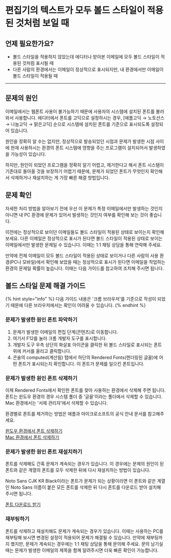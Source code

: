 # 편집기의 텍스트가 모두 볼드 스타일이 적용된 것처럼 보일 때

## 언제 필요한가요? <a href="#h_ea0d3fae83" id="h_ea0d3fae83"></a>

* 볼드 스타일을 적용하지 않았는데 에디터나 받아본 이메일에 모두 볼드 스타일이 적용된 것처럼 표시될 때
* 다른 사람의 환경에서는 이메일이 정상적으로 표시되지만, 내 환경에서만 이메일이 볼드 스타일이 적용될 때

***

## 문제의 원인 <a href="#h_ea0d3fae83" id="h_ea0d3fae83"></a>

이메일에서는 웹폰트 사용이 불가능하기 때문에 사용자의 시스템에 설치된 폰트를 불러와서 사용합니다. 에디터에서 폰트를 고딕으로 설정하시는 경우, \[애플고딕 → 노토산스 → 나눔고딕 → 맑은고딕] 순으로 시스템에 설치된 폰트를 기준으로 표시되도록 설정되어 있습니다.

원인을 정확히 알 수는 없지만, 정상적으로 발송되었던 시점과 문제가 발생한 시점 사이에 현재 사용하시는 환경의 폰트 시스템에 영향을 주는 프로그램이 설치되어서 발생하였을 가능성이 있습니다.

하지만, 원인이 되었던 프로그램을 정확히 알기 어렵고, 제거한다고 해서 폰트 시스템이 기존대로 돌아올 것을 보장하기 어렵기 때문에, 문제가 되었던 폰트가 무엇인지 확인해서 삭제하거나 재설치하는 게 가장 빠른 해결 방법입니다.



## 문제 확인 <a href="#h_ca0577756e" id="h_ca0577756e"></a>

자세한 처리 방법을 알아보기 전에 우선 이 문제가 특정 이메일에서만 발생하는 것인지 아니면 내 PC 환경에 문제가 있어서 발생하는 것인지 여부를 확인해 보는 것이 좋습니다.

이전에는 정상적으로 보이던 이메일들도 볼드 스타일이 적용된 상태로 보이는지 확인해 보세요. 다른 이메일은 정상적으로 표시가 된다면 볼드 스타일이 적용된 상태로 보이는 이메일에서만 발생한 문제일 수 있습니다. 이때는 1:1 채팅 상담을 통해 연락해 주세요.

만약에 전체 이메일이 모두 볼드 스타일이 적용된 상태로 보이거나 다른 사람의 사용 환경(PC나 모바일)에서 확인해 보았을 때는 정상적으로 표시가 된다면 이메일을 작업하는 환경의 문제일 확률이 높습니다. 이때는 다음 가이드를 참고하여 조치해 주시면 됩니다.



## 볼드 스타일 문제 해결 가이드 <a href="#h_0b1c5ef05f" id="h_0b1c5ef05f"></a>

{% hint style="info" %}
다음 가이드 내용은 '크롬 브라우저'를 기준으로 작성이 되었기 때문에 다른 브라우저에서는 확인이 어려울 수 있습니다.
{% endhint %}

### 문제가 발생한 원인 폰트 파악하기 <a href="#h_a60c0f296e" id="h_a60c0f296e"></a>

1. 문제가 발생한 이메일의 편집 단계(콘텐츠)로 이동합니다.
2. 여기서 F12를 눌러 크롬 개발자 도구를 표시합니다.
3. 개발자 도구 우측 상단의 화살표 아이콘을 클릭한 뒤 볼드 스타일로 표시되는 폰트 위에 커서를 올리고 클릭합니다.
4. 콘솔의 computed(계산됨) 탭에서 하단의 Rendered Fonts(렌더링된 글꼴)에 어떤 폰트가 표시되는지 확인합니다. 이 폰트가 문제를 일으킨 폰트입니다.



### 문제가 발생한 원인 폰트 삭제하기 <a href="#h_b508eac22f" id="h_b508eac22f"></a>

이제 Rendered Fonts에서 확인한 폰트를 찾아 사용하는 환경에서 삭제해 주면 됩니다. 폰트는 윈도우 환경의 경우 시스템 폴더 중 '글꼴'이라는 폴더에서 삭제할 수 있습니다. Mac 환경에서는 '서체 관리자'에서 삭제할 수 있습니다.

환경별로 폰트를 제거하는 방법은 애플과 마이크로소프트의 공식 안내 문서를 참고해주세요.

[윈도우 환경에서 폰트 삭제하기](https://support.microsoft.com/ko-kr/office/%EC%82%AC%EC%9A%A9%ED%95%98%EC%A7%80-%EC%95%8A%EB%8A%94-%EC%96%B8%EC%96%B4-%EB%B0%8F-%EA%B8%80%EA%BC%B4-%EC%A0%9C%EA%B1%B0-0915efdf-3eec-4e87-8b2f-ba0d47242ea6)\
[Mac 환경에서 폰트 삭제하기](https://support.apple.com/ko-kr/guide/font-book/fntbk1000/mac)



### 문제가 발생한 원인 폰트 재설치하기 <a href="#h_9918dec933" id="h_9918dec933"></a>

폰트를 삭제해도 간혹 문제가 계속되는 경우가 있습니다. 이 경우에는 문제의 원인이 된 폰트와 같은 계열의 폰트를 모두 삭제한 뒤에 다시 재설치하는 방법이 있습니다.

&#x20;Noto Sans CJK KR Black이라는 폰트가 문제가 되는 상황이라면 이 폰트와 같은 계열인 Noto Sans 이름이 붙은 모든 폰트를 삭제한 뒤 다시 폰트를 다운로드 받아 설치해 주시면 됩니다.

[폰트 다운로드 받기](https://github.com/googlefonts/noto-cjk/raw/main/Sans/Variable/TTF/NotoSansCJKkr-VF.ttf)



### 재부팅하기 <a href="#h_fc1b016fd3" id="h_fc1b016fd3"></a>

폰트를 삭제하고 재설치해도 문제가 계속되는 경우가 있습니다. 이때는 사용하는 PC를 재부팅해 보시면 변경된 설정이 적용되어 문제가 해결될 수 있습니다. 만약에 재부팅까지 했지만, 문제가 계속되는 경우에는 1:1 채팅 상담을 통해 문의해 주세요. 문의 남기실 때는 문제가 발생한 이메일의 제목을 함께 알려주시면 더욱 빠른 확인이 가능합니다.
